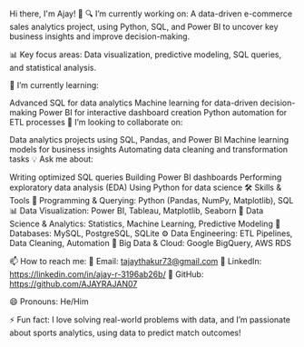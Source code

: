 Hi there, I'm Ajay! 👋
🔍 I’m currently working on: A data-driven e-commerce sales analytics project, using Python, SQL, and Power BI to uncover key business insights and improve decision-making.

📊 Key focus areas: Data visualization, predictive modeling, SQL queries, and statistical analysis.

🌱 I’m currently learning:

Advanced SQL for data analytics
Machine learning for data-driven decision-making
Power BI for interactive dashboard creation
Python automation for ETL processes
🤝 I’m looking to collaborate on:

Data analytics projects using SQL, Pandas, and Power BI
Machine learning models for business insights
Automating data cleaning and transformation tasks
💡 Ask me about:

Writing optimized SQL queries
Building Power BI dashboards
Performing exploratory data analysis (EDA)
Using Python for data science
🛠️ Skills & Tools
🚀 Programming & Querying: Python (Pandas, NumPy, Matplotlib), SQL
📊 Data Visualization: Power BI, Tableau, Matplotlib, Seaborn
🧮 Data Science & Analytics: Statistics, Machine Learning, Predictive Modeling
💾 Databases: MySQL, PostgreSQL, SQLite
⚙️ Data Engineering: ETL Pipelines, Data Cleaning, Automation
📡 Big Data & Cloud: Google BigQuery, AWS RDS

📫 How to reach me:
📧 Email: tajaythakur73@gmail.com
💼 LinkedIn: https://linkedin.com/in/ajay-r-3196ab26b/
📂 GitHub: https://github.com/AJAYRAJAN07

😄 Pronouns: He/Him

⚡ Fun fact: I love solving real-world problems with data, and I’m passionate about sports analytics, using data to predict match outcomes!

